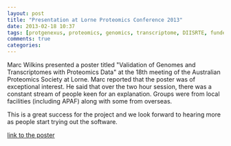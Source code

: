 ```yaml
---
layout: post
title: "Presentation at Lorne Proteomics Conference 2013"
date: 2013-02-18 10:37
tags: [protgenexus, proteomics, genomics, transcriptome, DIISRTE, fundedByAustralianNationalDataService, andsApps, ap11]
comments: true
categories: 
---
```

Marc Wilkins presented a poster titled "Validation of Genomes and Transcriptomes with Proteomics Data" at the 18th meeting of the Australian Proteomics Society at Lorne. Marc reported that the poster was of exceptional interest. He said that over the two hour session, there was a constant stream of people keen for an explanation. Groups were from local facilities (including APAF) along with some from overseas. 

This is a great success for the project and we look forward to hearing more as people start trying out the software.

[link to the poster](https://github.com/IntersectAustralia/ap11_samifier/wiki/Product%20Overview.pdf)